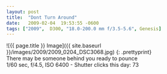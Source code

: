 ```yaml
---
layout: post
title:  "Dont Turn Around"
date:   2009-02-04  19:53:55 -0600
tags: ["2009",  D300, "18.0-200.0 mm f/3.5-5.6", Genesis]
---
```

![{{ page.title }} Image]({{ site.baseurl }}/images/2009/2009_0204_DSC3068.jpg)
{: .prettyprint}  
There may be someone behind you ready to pounce  
1/60 sec, f/4.5, ISO 6400 - Shutter clicks this day: 73